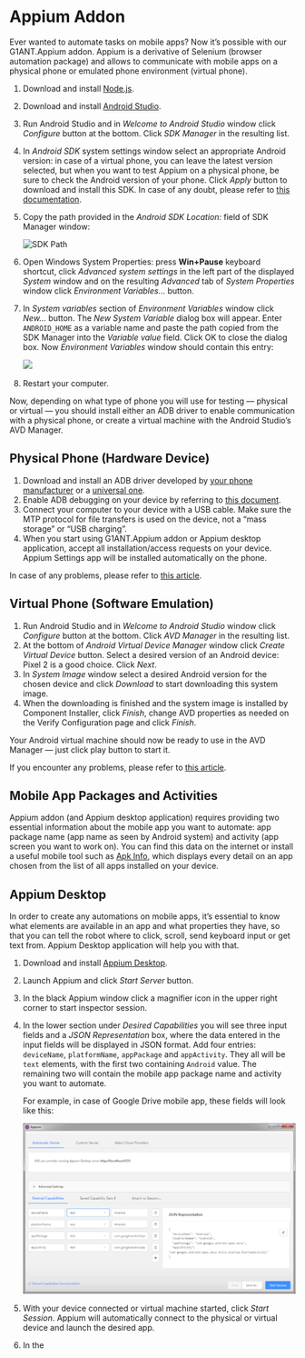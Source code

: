 # Appium Addon

Ever wanted to automate tasks on mobile apps? Now it’s possible with our G1ANT.Appium addon. Appium is a derivative of Selenium (browser automation package) and allows to communicate with mobile apps on a physical phone or emulated phone environment (virtual phone).

1. Download and install [Node.js](https://nodejs.org/en/download/).

2. Download and install [Android Studio](https://developer.android.com/studio).

3. Run Android Studio and in *Welcome to Android Studio* window click *Configure* button at the bottom. Click *SDK Manager* in the resulting list.

4. In *Android SDK* system settings window select an appropriate Android version: in case of a virtual phone, you can leave the latest version selected, but when you want to test Appium on a physical phone, be sure to check the Android version of your phone. Click *Apply* button to download and install this SDK. In case of any doubt, please refer to [this documentation](https://developer.android.com/studio/intro/update?utm_source=android-studio#sdk-manager).

5. Copy the path provided in the *Android SDK Location:* field of SDK Manager window:

   ![SDK Path](C:\Users\Darek\Desktop\git\G1ANT.Manual\-assets\sdk-path.png)

6. Open Windows System Properties: press **Win+Pause** keyboard shortcut, click *Advanced system settings* in the left part of the displayed *System* window and on the resulting *Advanced* tab of *System Properties* window click *Environment Variables…* button.

7. In *System variables* section of *Environment Variables* window click *New…* button. The *New System Variable* dialog box will appear. Enter `ANDROID_HOME` as a variable name and paste the path copied from the SDK Manager into the *Variable value* field. Click OK to close the dialog box. Now *Environment Variables* window should contain this entry:

   ![](C:\Users\Darek\Desktop\git\G1ANT.Manual\-assets\environment-variables.png)

8. Restart your computer.

Now, depending on what type of phone you will use for testing — physical or virtual — you should install either an ADB driver to enable communication with a physical phone, or create a virtual machine with the Android Studio’s AVD Manager.

## Physical Phone (Hardware Device)

1. Download and install an ADB driver developed by [your phone manufacturer](https://developer.android.com/studio/run/oem-usb.html) or a [universal one](http://adbdriver.com/downloads/).
2. Enable ADB debugging on your device by referring to [this document](https://developer.android.com/studio/command-line/adb.html#Enabling).
3. Connect your computer to your device with a USB cable. Make sure the MTP protocol for file transfers is used on the device, not a “mass storage” or “USB charging”.
4. When you start using G1ANT.Appium addon or Appium desktop application, accept all installation/access requests on your device. Appium Settings app will be installed automatically on the phone.

In case of any problems, please refer to [this article](https://developer.android.com/studio/run/device).

## Virtual Phone (Software Emulation)

1. Run Android Studio and in *Welcome to Android Studio* window click *Configure* button at the bottom. Click *AVD Manager* in the resulting list.
2. At the bottom of *Android Virtual Device Manager* window click *Create Virtual Device* button. Select a desired version of an Android device: Pixel 2 is a good choice. Click *Next*.
3. In *System Image* window select a desired Android version for the chosen device and click *Download* to start downloading this system image.
4. When the downloading is finished and the system image is installed by Component Installer, click *Finish*, change AVD properties as needed on the Verify Configuration page and click *Finish*.

Your Android virtual machine should now be ready to use in the AVD Manager — just click play button to start it.

If you encounter any problems, please refer to [this article](https://developer.android.com/studio/run/managing-avds).

## Mobile App Packages and Activities

Appium addon (and Appium desktop application) requires providing two essential information about the mobile app you want to automate: app package name (app name as seen by Android system) and activity (app screen you want to work on). You can find this data on the internet or install a useful mobile tool such as [Apk Info](https://play.google.com/store/apps/details?id=com.wt.apkinfo), which displays every detail on an app chosen from the list of all apps installed on your device.

## Appium Desktop

In order to create any automations on mobile apps, it’s essential to know what elements are available in an app and what properties they have, so that you can tell the robot where to click, scroll, send keyboard input or get text from. Appium Desktop application will help you with that.

1. Download and install [Appium Desktop](https://github.com/appium/appium-desktop/releases/latest).

2. Launch Appium and click *Start Server* button.

3. In the black Appium window click a magnifier icon in the upper right corner to start inspector session.

4. In the lower section under *Desired Capabilities* you will see three input fields and a *JSON Representation* box, where the data entered in the input fields will be displayed in JSON format. Add four entries: `deviceName`, `platformName`, `appPackage` and `appActivity`. They all will be `text` elements, with the first two containing `Android` value. The remaining two will contain the mobile app package name and activity you want to automate.

   For example, in case of Google Drive mobile app, these fields will look like this:

   ![Appium App Settings](../-assets/appium-settings.png)

5. With your device connected or virtual machine started, click *Start Session*. Appium will automatically connect to the physical or virtual device and launch the desired app.

6. In the 